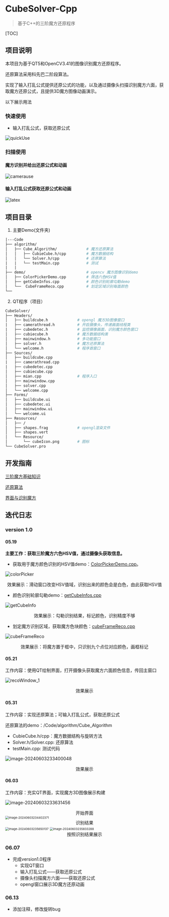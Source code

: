 # CubeSolver-Cpp
> 基于C++的三阶魔方还原程序

[TOC]

## 项目说明

本项目为基于QT5和OpenCV3.41的图像识别魔方还原程序。

还原算法采用科先巴二阶段算法。

实现了输入打乱公式提供还原公式的功能，以及通过摄像头扫描识别魔方六面，获取魔方还原公式，且提供3D魔方图像动画演示。

以下展示用法

### 快速使用

- 输入打乱公式，获取还原公式

![quickUse](https://raw.githubusercontent.com/Rdjroot/Img_beds/master/img/202406082308034.gif)

### 扫描使用

#### 魔方识别并给出还原公式和动画

![camerause](https://raw.githubusercontent.com/Rdjroot/Img_beds/master/img/202406082309082.gif)

#### 输入打乱公式获取还原公式和动画

![latex](https://raw.githubusercontent.com/Rdjroot/Img_beds/master/img/202406082310234.gif)

## 项目目录

1. 主要Demo(文件夹)

```makefile
|---Code
├── algorithm/                    
│   ├── Cube_Algorithm/				# 魔方还原算法
│   │   ├── CubieCube.h/cpp			# 魔方数据结构
│   │   └── Solver.h/cpp			# 还原算法
|	|  	└── testMain.cpp			# 测试
|	|
├── demo/                           # opencv 魔方图像识别demo
│   ├── ColorPickerDemo.cpp			# 筛选六色HSV值
│   ├── getCubeInfos.cpp			# 颜色识别轮廓勾勒demo
│   └──  CubeFrameReco.cpp			# 划定区域识别每面颜色
└── 
```

2. QT程序（项目）

```makefile
CubeSolver/
├── Headers/
│   ├── buildcube.h				# opengl 魔方3D图像窗口
|	├── camerathread.h 			# 开启摄像头，传递画面线程类
|	├── cubedetec.h 			# 监控摄像画面，识别魔方颜色窗口
│   ├── cubiecube.h				# 魔方数据结构类
│   ├── mainwindow.h			# 多功能窗口
│   ├── solver.h				# 魔方还原算法
│   └── welcome.h				# 程序首窗口
├── Sources/
│   ├── buildcube.cpp				
|	├── camerathread.cpp 			
|	├── cubedetec.cpp			
│   ├── cubiecube.cpp				
│   ├── mian.cpp				# 程序入口
│   ├── mainwindow.cpp			
│   ├── solver.cpp				
│   └── welcome.cpp				
├── Forms/
│   ├── buildcube.ui
│   ├── cubedetec.ui
│   ├── mainwindow.ui
│   └── welcome.ui
├── Resources/
│   ├── /
│   ├── shapes.frag				# opengl渲染文件
│   ├── shapes.vert
│   └── Resource/
│   	└── cubeIcon.png		# 图标
└── CubeSolver.pro
```

## 开发指南

[三阶魔方基础知识](./Documents/三阶魔方知识.md)

[还原算法](./Documents/魔方还原算法.md)

[界面与识别魔方](./Documents/界面与魔方识别.md)

## 迭代日志

### version 1.0

#### 05.19

**主要工作：获取三阶魔方六色HSV值，通过摄像头获取信息。**

- 获取用于魔方颜色识别的HSV值demo：[ColorPickerDemo.cpp](./Code/demo/ColorPickerDemo.cpp)。

![colorPicker](https://raw.githubusercontent.com/Rdjroot/Img_beds/master/img/202405221124215.png)

<center>效果展示：滑动窗口改变HSV值域，识别出来的颜色会是白色，由此获取HSV值</center>

- 颜色识别轮廓勾勒demo：[getCubeInfos.cpp](./Code/demo/getCubeInfos.cpp)

![getCubeInfo](https://raw.githubusercontent.com/Rdjroot/Img_beds/master/img/202405221130392.png)

<center>效果展示：勾勒识别结果，标记颜色，识别精度不够</center>

- 划定魔方识别区域，获取魔方色块颜色：[cubeFrameReco.cpp](./Code/demo/cubeFrameReco.cpp)

![cubeFrameReco](https://raw.githubusercontent.com/Rdjroot/Img_beds/master/img/202405221141785.png)

<center>效果展示：将魔方置于框中，只识别九个点位对应颜色，画框标记</center>

#### 05.21

工作内容：使用QT绘制界面，打开摄像头获取魔方六面颜色信息，传回主窗口

![recoWindow_1](https://raw.githubusercontent.com/Rdjroot/Img_beds/master/img/202405221147078.gif)

<center>效果展示</center>

#### 05.31

工作内容：实现还原算法；可输入打乱公式，获取还原公式

还原算法的demo：/Code/algorithm/Cube_Algorithm

- CubieCube.h/cpp：魔方数据结构与旋转方法
- Solver.h/Solver.cpp: 还原算法
- testMain.cpp: 测试代码

![image-20240603233400048](https://raw.githubusercontent.com/Rdjroot/Img_beds/master/img/202406032334158.png)

<center>效果展示</center>

#### 06.03

工作内容：充实QT界面，实现魔方3D图像展示构建

![image-20240603233631456](https://raw.githubusercontent.com/Rdjroot/Img_beds/master/img/202406032336507.png)

<center>开始界面</center>

<img src="https://raw.githubusercontent.com/Rdjroot/Img_beds/master/img/202406032344444.png" alt="image-20240603234402371" style="zoom:67%;" />

<center>识别结果</center>

<img src="https://raw.githubusercontent.com/Rdjroot/Img_beds/master/img/202406032356179.png" alt="image-20240603235650137" style="zoom:67%;" />

<img src="https://raw.githubusercontent.com/Rdjroot/Img_beds/master/img/202406032358331.png" alt="image-20240603235833288" style="zoom:67%;" />

<center>按照识别结果展示</center>

### 06.07

- 完成version1.0程序
  - 实现QT窗口
  - 输入打乱公式——获取还原公式
  - 摄像头扫描魔方六面——获取还原公式
  - opengl窗口展示3D魔方还原动画

### 06.13

- 添加注释，修改旋转bug
